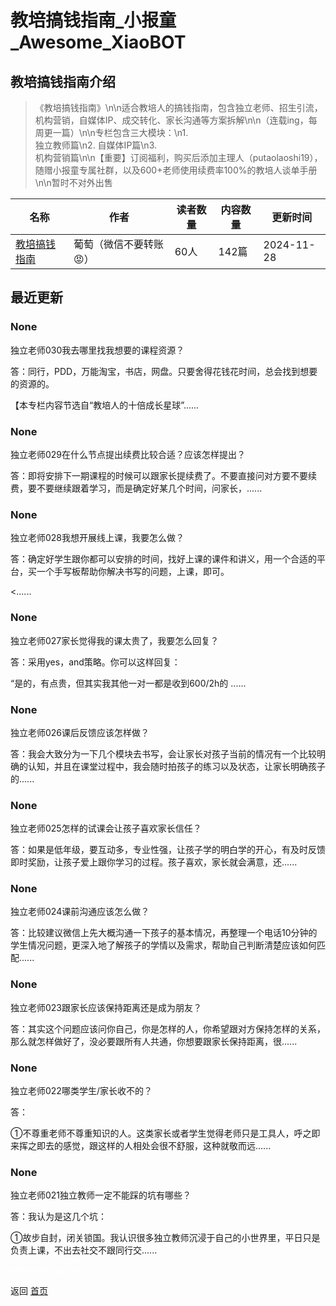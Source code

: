 # 教培搞钱指南_小报童_Awesome_XiaoBOT

## 教培搞钱指南介绍
> 《教培搞钱指南》\n\n适合教培人的搞钱指南，包含独立老师、招生引流，机构营销，自媒体IP、成交转化、家长沟通等方案拆解\n\n（连载ing，每周更一篇）\n\n专栏包含三大模块：\n1.  
独立教师篇\n2. 自媒体IP篇\n3.  
机构营销篇\n\n【重要】订阅福利，购买后添加主理人（putaolaoshi19），随赠小报童专属社群，以及600+老师使用续费率100%的教培人谈单手册\n\n暂时不对外出售  
  


|名称|作者|读者数量|内容数量|更新时间|
|---|---|---|---|---|
|[教培搞钱指南](https://xiaobot.net/p/pufa?refer=0b133df9-27dc-423b-8101-639049001c13)|葡萄（微信不要转账 😡）|60人|142篇|2024-11-28|

## 最近更新
### None

独立老师030我去哪里找我想要的课程资源？

答：同行，PDD，万能淘宝，书店，网盘。只要舍得花钱花时间，总会找到想要的资源的。

【本专栏内容节选自“教培人的十倍成长星球”......

### None

独立老师029在什么节点提出续费比较合适？应该怎样提出？

答：即将安排下一期课程的时候可以跟家长提续费了。不要直接问对方要不要续费，要不要继续跟着学习，而是确定好某几个时间，问家长，......

### None

独立老师028我想开展线上课，我要怎么做？

答：确定好学生跟你都可以安排的时间，找好上课的课件和讲义，用一个合适的平台，买一个手写板帮助你解决书写的问题，上课，即可。

<......

### None

独立老师027家长觉得我的课太贵了，我要怎么回复？

答：采用yes，and策略。你可以这样回复：

“是的，有点贵，但其实我其他一对一都是收到600/2h的 ......

### None

独立老师026课后反馈应该怎样做？

答：我会大致分为一下几个模块去书写，会让家长对孩子当前的情况有一个比较明确的认知，并且在课堂过程中，我会随时拍孩子的练习以及状态，让家长明确孩子的......

### None

独立老师025怎样的试课会让孩子喜欢家长信任？

答：如果是低年级，要互动多，专业性强，让孩子学的明白学的开心，有及时反馈即时奖励，让孩子爱上跟你学习的过程。孩子喜欢，家长就会满意，还......

### None

独立老师024课前沟通应该怎么做？

答：比较建议微信上先大概沟通一下孩子的基本情况，再整理一个电话10分钟的学生情况问题，更深入地了解孩子的学情以及需求，帮助自己判断清楚应该如何匹配......

### None

独立老师023跟家长应该保持距离还是成为朋友？

答：其实这个问题应该问你自己，你是怎样的人，你希望跟对方保持怎样的关系，那么就怎样做好了，没必要跟所有人共通，你想要跟家长保持距离，很......

### None

独立老师022哪类学生/家长收不的？

答：

①不尊重老师不尊重知识的人。这类家长或者学生觉得老师只是工具人，呼之即来挥之即去的感觉，跟这样的人相处会很不舒服，这种就敬而远......

### None

独立老师021独立教师一定不能踩的坑有哪些？

答：我认为是这几个坑：

①故步自封，闭关锁国。我认识很多独立教师沉浸于自己的小世界里，平日只是负责上课，不出去社交不跟同行交......


<a href="https://github.com/Reno9527/awesome-xiaobot" style="color: white; text-decoration: none;">awesome-xiaobot</a>

返回 [首页](../README.md)
